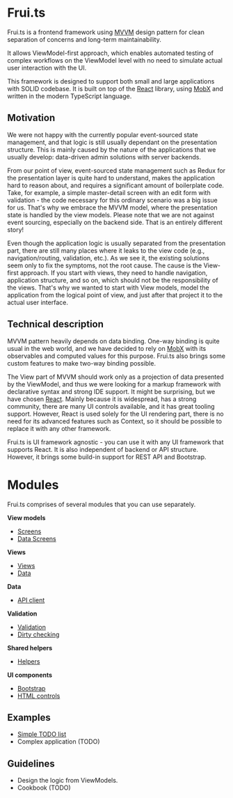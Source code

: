 # Frui.ts
Frui.ts is a frontend framework using [MVVM](https://en.wikipedia.org/wiki/Model-view-viewmodel) design pattern for clean separation of concerns and long-term maintainability.

It allows ViewModel-first approach, which enables automated testing of complex workflows on the ViewModel level with no need to simulate actual user interaction with the UI.

This framework is designed to support both small and large applications with SOLID codebase. It is built on top of the [React](https://reactjs.org/) library, using [MobX](https://mobx.js.org/) and written in the modern TypeScript language.

## Motivation
We were not happy with the currently popular event-sourced state management, and that logic is still usually dependant on the presentation structure.
This is mainly caused by the nature of the applications that we usually develop: data-driven admin solutions with server backends.

From our point of view, event-sourced state management such as Redux for the presentation layer is quite hard to understand, makes the application hard to reason about, and requires a significant amount of boilerplate code. Take, for example, a simple master-detail screen with an edit form with validation - the code necessary for this ordinary scenario was a big issue for us. That's why we embrace the MVVM model, where the presentation state is handled by the view models.
Please note that we are not against event sourcing, especially on the backend side. That is an entirely different story!

Even though the application logic is usually separated from the presentation part, there are still many places where it leaks to the view code (e.g., navigation/routing, validation, etc.). As we see it, the existing solutions seem only to fix the symptoms, not the root cause. The cause is the View-first approach. If you start with views, they need to handle navigation, application structure, and so on, which should not be the responsibility of the views. That's why we wanted to start with View models, model the application from the logical point of view, and just after that project it to the actual user interface.

## Technical description
MVVM pattern heavily depends on data binding. One-way binding is quite usual in the web world, and we have decided to rely on [MobX](https://mobx.js.org/) with its observables and computed values for this purpose. Frui.ts also brings some custom features to make two-way binding possible.

The View part of MVVM should work only as a projection of data presented by the ViewModel, and thus we were looking for a markup framework with declarative syntax and strong IDE support. It might be surprising, but we have chosen [React](https://reactjs.org/). Mainly because it is widespread, has a strong community, there are many UI controls available, and it has great tooling support. However, React is used solely for the UI rendering part, there is no need for its advanced features such as Context, so it should be possible to replace it with any other framework.

Frui.ts is UI framework agnostic - you can use it with any UI framework that supports React. It is also independent of backend or API structure. However, it brings some build-in support for REST API and Bootstrap.

# Modules
Frui.ts comprises of several modules that you can use separately.

**View models**
 - [Screens](packages/screens/README.md)
 - [Data Screens](packages/datascreens/README.md)

**Views**
 - [Views](packages/views/README.md)
 - [Data](packages/data/README.md)

**Data**
 - [API client](packages/apiclient/README.md)

**Validation**
 - [Validation](packages/validation/README.md)
 - [Dirty checking](packages/dirtycheck/README.md)

**Shared helpers**
 - [Helpers](packages/helpers/README.md)

**UI components**
 - [Bootstrap](packages/bootstrap/README.md)
 - [HTML controls](packages/htmlcontrols/README.md)

## Examples

 - [Simple TODO list](examples/simpletodolist/README.md)
 - Complex application (TODO)

## Guidelines

 - Design the logic from ViewModels.
 - Cookbook (TODO)
